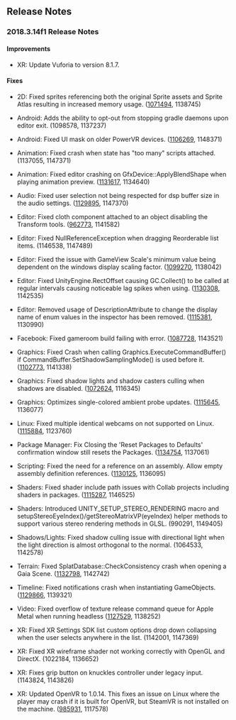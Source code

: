 ## Release Notes

### 2018.3.14f1 Release Notes

#### Improvements

-   XR: Update Vuforia to version 8.1.7.

#### Fixes

-   2D: Fixed sprites referencing both the original Sprite assets and Sprite Atlas resulting in increased memory usage. ([1071494](https://issuetracker.unity3d.com/issues/sprites-reference-both-the-original-sprite-assets-and-sprite-atlas-resulting-in-increased-memory-usage), 1138745)

-   Android: Adds the ability to opt-out from stopping gradle daemons upon editor exit. (1098578, 1137237)

-   Android: Fixed UI mask on older PowerVR devices. ([1106269](https://issuetracker.unity3d.com/issues/android-gles2-image-inside-a-ui-mask-is-not-visible-on-some-android-devices), 1148371)

-   Animation: Fixed crash when state has \"too many\" scripts attached. (1137055, 1147371)

-   Animation: Fixed editor crashing on GfxDevice::ApplyBlendShape when playing animation preview. ([1131617](https://issuetracker.unity3d.com/issues/unity-editor-crashes-on-gfxdevice-applyblendshape-when-playing-animation-preview), 1134640)

-   Audio: Fixed user selection not being respected for dsp buffer size in the audio settings. ([1129895](https://issuetracker.unity3d.com/issues/audio-dsp-buffer-size-sets-to-best-performance-when-pressing-trying-to-set-to-default), 1147370)

-   Editor: Fixed cloth component attached to an object disabling the Transform tools. ([962773](https://issuetracker.unity3d.com/issues/a-cloth-component-attached-to-an-object-disables-the-transform-tools), 1141582)

-   Editor: Fixed NullReferenceException when dragging Reorderable list items. (1146538, 1147489)

-   Editor: Fixed the issue with GameView Scale\'s minimum value being dependent on the windows display scaling factor. ([1099270](https://issuetracker.unity3d.com/issues/gameview-defaults-to-1-dot-25x-scale-on-windows), 1138042)

-   Editor: Fixed UnityEngine.RectOffset causing GC.Collect() to be called at regular intervals causing noticeable lag spikes when using. ([1130308](https://issuetracker.unity3d.com/issues/gc-dot-collect-is-called-at-regular-intervals-causing-noticeable-lag-spikes-when-using-bolt-asset), 1142535)

-   Editor: Removed usage of DescriptionAttribute to change the display name of enum values in the inspector has been removed. ([1115381](https://issuetracker.unity3d.com/issues/drawdefaultinspector-displays-enums-differently-from-editorguilayout-dot-enumpopup-when-using-cusom-inspector), 1130990)

-   Facebook: Fixed gameroom build failing with error. ([1087728](https://issuetracker.unity3d.com/issues/facebook-uploading-gameroom-build-fails-with-error), 1143521)

-   Graphics: Fixed Crash when calling Graphics.ExecuteCommandBuffer() if CommandBuffer.SetShadowSamplingMode() is used before it. ([1102773](https://issuetracker.unity3d.com/issues/crash-when-calling-graphics-dot-executecommandbuffer-if-commandbuffer-dot-setshadowsamplingmode-is-used-before-it), 1141338)

-   Graphics: Fixed shadow lights and shadow casters culling when shadows are disabled. ([1072624](https://issuetracker.unity3d.com/issues/osx-shadows-disabling-shadows-in-quality-settings-doesnt-stop-shadow-caster-culling), 1116345)

-   Graphics: Optimizes single-colored ambient probe updates. ([1115645](https://issuetracker.unity3d.com/issues/the-rendersettings-dot-ambientlight-color-is-changing-inconsistenly-when-using-color-dot-lerp), 1136077)

-   Linux: Fixed multiple identical webcams on not supported on Linux. ([1115884](https://issuetracker.unity3d.com/issues/linux-when-using-2-identical-webcams-with-same-name-second-webcam-does-not-return-frames), 1123760)

-   Package Manager: Fix Closing the \'Reset Packages to Defaults\' confirmation window still resets the Packages. ([1134754](https://issuetracker.unity3d.com/issues/closing-the-reset-packages-to-defaults-confirmation-window-still-resets-the-packages), 1137061)

-   Scripting: Fixed the need for a reference on an assembly. Allow empty assembly definition references. ([1130125](https://issuetracker.unity3d.com/issues/compilation-errors-after-reimporting-the-project-that-has-an-assembly-definition-that-references-another-assembly-definitions), 1136095)

-   Shaders: Fixed shader include path issues with Collab projects including shaders in packages. ([1115287](https://issuetracker.unity3d.com/issues/collab-hdrp-loses-its-packages-when-downloaded-from-collab), 1146525)

-   Shaders: Introduced UNITY_SETUP_STEREO_RENDERING macro and setupStereoEyeIndex()/getStereoMatrixVP(eyeIndex) helper methods to support various stereo rendering methods in GLSL. (990291, 1149405)

-   Shadows/Lights: Fixed shadow culling issue with directional light when the light direction is almost orthogonal to the normal. (1064533, 1142578)

-   Terrain: Fixed SplatDatabase::CheckConsistency crash when opening a Gaia Scene. ([1132798](https://issuetracker.unity3d.com/issues/splatdatabase-checkconsistency-crash-when-opening-a-gaia-scene), 1142742)

-   Timeline: Fixed notifications crash when instantiating GameObjects. ([1129866](https://issuetracker.unity3d.com/issues/crash-on-scripting-scriptingwrapperfor-when-setting-gameobject-parent-via-timeline-signals), 1139321)

-   Video: Fixed overflow of texture release command queue for Apple Metal when running headless ([1127529](https://issuetracker.unity3d.com/issues/batch-mode-crash-when-using-audiosampleprovider-api), 1138252)

-   XR: Fixed XR Settings SDK list custom options drop down collapsing when the user selects anywhere in the list. (1142001, 1147369)

-   XR: Fixed XR wireframe shader not working correctly with OpenGL and DirectX. (1022184, 1136652)

-   XR: Fixes grip button on knuckles controller under legacy input. (1143824, 1143826)

-   XR: Updated OpenVR to 1.0.14. This fixes an issue on Linux where the player may crash if it is built for OpenVR, but SteamVR is not installed on the machine. ([985931](https://issuetracker.unity3d.com/issues/linux-crash-in-dl-find-dso-for-object-when-entering-play-mode-with-vr-support-enabled), 1117578)
